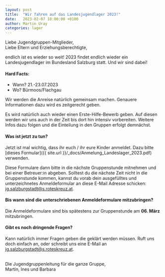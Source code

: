 ```yaml
---
layout: post
title:  "Wir fahren auf das Landesjugendlager 2023!"
date:   2023-02-07 18:00:00 +0100
author: Martin Uray
categories: lager
---
```


Liebe Jugendgruppen-Mitglieder,<br>
Liebe Eltern und Erziehungsberechtigte,

endlich ist es wieder so weit! 2023 findet endlich wieder ein Landesjugendlager 
im Bundesland Salzburg statt. Und wir sind dabei!


#### Hard Facts:
- Wann? 21.-23.07.2023
- Wo? Bürmoos/Flachgau

Wir werden die Anreise natürlich gemeinsam machen. Genauere Informationen dazu
wird es zeitgerecht geben.

Es wird natürlich auch wieder einen Erste-Hilfe-Bewerb geben. Auf diesen werden
wir uns auch in der Zeit bis dort hin intensiv vorbereiten. Weitere Infos dazu
folgen und die Einteilung in den Gruppen erfolgt demnächst.


#### Was ist jetzt zu tun?
Jetzt ist mal wichtig, dass ihr euch / ihr eure Kinder anmeldet. Dazu bitte 
[dieses Formular]({{ site.url }}/_docs/Anmelung_Landeslager_2023.pdf)
verwenden.

Diese Formulare dann bitte in die nächste Gruppenstunde mitnehmen und bei einer
Betreuer:in abgeben.
Solltest du die nächste Zeit nicht in die Gruppenstunde kommen, kannst du vorab
dein ausgefülltes und unterzeichnetes Anmeldeformular an diese E-Mail Adresse
schicken:
[jg.salzburgstadt@s.roteskreuz.at](mailto:jg.salzburgstadt@s.roteskreuz.at).


#### Bis wann sind die unterschriebenen Anmeldeformulare mitzubringen?
Die Anmeldeformulare sind bis spätestens zur Gruppenstunde am **06. März**
mitzubringen.

#### Gibt es noch dringende Fragen?
Kann natürlich immer Fragen geben die geklärt werden müssen. Ruft uns doch
einfach an, oder schreibt uns eine E-Mail an
[jg.salzburgstadt@s.roteskreuz.at](mailto:jg.salzburgstadt@s.roteskreuz.at).


<br>
Die Jugendgruppenleitung für die ganze Gruppe,<br>
Martin, Ines und Barbara
